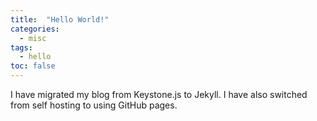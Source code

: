 ```yaml
---
title:  "Hello World!"
categories: 
  - misc
tags:
  - hello
toc: false
---
```


I have migrated my blog from Keystone.js to Jekyll. I have also switched from self hosting to using GitHub pages.
